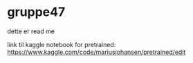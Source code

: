 # gruppe47
dette er read me

link til kaggle notebook for pretrained: https://www.kaggle.com/code/mariusjohansen/pretrained/edit